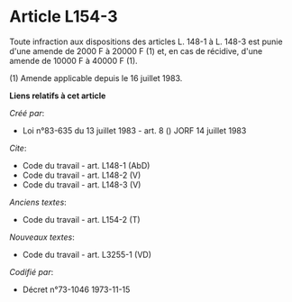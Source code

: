 # Article L154-3

Toute infraction aux dispositions des articles L. 148-1 à L. 148-3 est punie d'une amende de 2000 F à 20000 F (1) et, en cas
de récidive, d'une amende de 10000 F à 40000 F (1).

(1) Amende applicable depuis le 16 juillet 1983.

**Liens relatifs à cet article**

_Créé par_:

  - Loi n°83-635 du 13 juillet 1983 - art. 8 () JORF 14 juillet 1983

_Cite_:

  - Code du travail - art. L148-1 (AbD)
  - Code du travail - art. L148-2 (V)
  - Code du travail - art. L148-3 (V)

_Anciens textes_:

  - Code du travail - art. L154-2 (T)

_Nouveaux textes_:

  - Code du travail - art. L3255-1 (VD)

_Codifié par_:

  - Décret n°73-1046 1973-11-15
